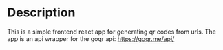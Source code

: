 # Description
This is a simple frontend react app for generating qr codes from urls. The app is an api wrapper for the goqr api: https://goqr.me/api/